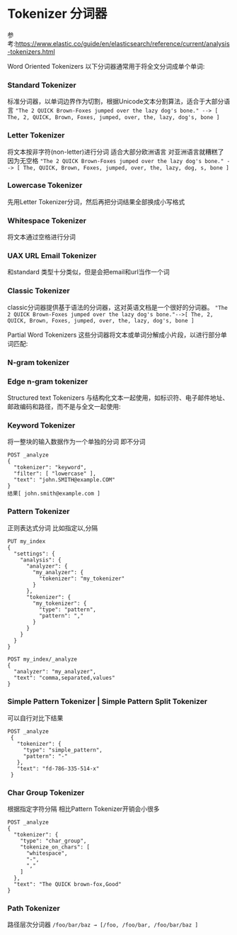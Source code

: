 
# Tokenizer 分词器
参考:https://www.elastic.co/guide/en/elasticsearch/reference/current/analysis-tokenizers.html

Word Oriented Tokenizers 以下分词器通常用于将全文分词成单个单词:
### Standard Tokenizer 
标准分词器，以单词边界作为切割，根据Unicode文本分割算法，适合于大部分语言
`"The 2 QUICK Brown-Foxes jumped over the lazy dog's bone." --> [ The, 2, QUICK, Brown, Foxes, jumped, over, the, lazy, dog's, bone ]`
### Letter Tokenizer 
将文本按非字符(non-letter)进行分词 适合大部分欧洲语言 对亚洲语言就糟糕了 因为无空格
`"The 2 QUICK Brown-Foxes jumped over the lazy dog's bone." --> [ The, QUICK, Brown, Foxes, jumped, over, the, lazy, dog, s, bone ]`
### Lowercase Tokenizer 
先用Letter Tokenizer分词，然后再把分词结果全部换成小写格式
### Whitespace Tokenizer 
将文本通过空格进行分词
### UAX URL Email Tokenizer 
和standard 类型十分类似，但是会把email和url当作一个词
### Classic Tokenizer 
classic分词器提供基于语法的分词器，这对英语文档是一个很好的分词器。
`"The 2 QUICK Brown-Foxes jumped over the lazy dog's bone."-->[ The, 2, QUICK, Brown, Foxes, jumped, over, the, lazy, dog's, bone ]`

Partial Word Tokenizers 这些分词器将文本或单词分解成小片段，以进行部分单词匹配:
### N-gram tokenizer
### Edge n-gram tokenizer

Structured text Tokenizers 与结构化文本一起使用，如标识符、电子邮件地址、邮政编码和路径，而不是与全文一起使用:
### Keyword Tokenizer  
将一整块的输入数据作为一个单独的分词 即不分词
```
POST _analyze
{
  "tokenizer": "keyword",
  "filter": [ "lowercase" ],
  "text": "john.SMITH@example.COM"
}
结果[ john.smith@example.com ]
```
### Pattern Tokenizer 
正则表达式分词 比如指定以,分隔
```
PUT my_index
{
  "settings": {
    "analysis": {
      "analyzer": {
        "my_analyzer": {
          "tokenizer": "my_tokenizer"
        }
      },
      "tokenizer": {
        "my_tokenizer": {
          "type": "pattern",
          "pattern": ","
        }
      }
    }
  }
}

POST my_index/_analyze
{
  "analyzer": "my_analyzer",
  "text": "comma,separated,values"
}
```
### Simple Pattern Tokenizer | Simple Pattern Split Tokenizer 
可以自行对比下结果
```
POST _analyze
 {
   "tokenizer": {
     "type": "simple_pattern",
     "pattern": "-"
   },
   "text": "fd-786-335-514-x"
 }
```

### Char Group Tokenizer 
根据指定字符分隔 相比Pattern Tokenizer开销会小很多
```
POST _analyze
{
  "tokenizer": {
    "type": "char_group",
    "tokenize_on_chars": [
      "whitespace",
      "-",
      ","
    ]
  },
  "text": "The QUICK brown-fox,Good"
}
```
### Path Tokenizer 
路径层次分词器 
`/foo/bar/baz → [/foo, /foo/bar, /foo/bar/baz ]`

